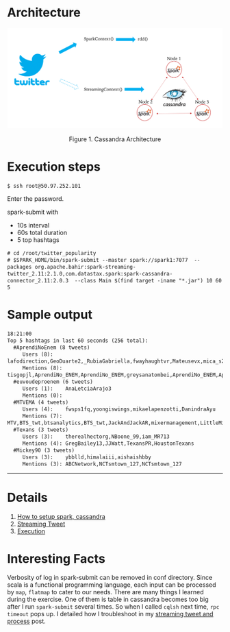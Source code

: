 # Architecture

<p align="center">
<img src="img/cassandra.png" width="600"></p>
<p align="center">Figure 1. Cassandra Architecture</p>

# Execution steps

```
$ ssh root@50.97.252.101
```

Enter the password. 

spark-submit with 
- 10s interval  
- 60s total duration  
- 5 top hashtags 

```
# cd /root/twitter_popularity
# $SPARK_HOME/bin/spark-submit --master spark://spark1:7077  --packages org.apache.bahir:spark-streaming-twitter_2.11:2.1.0,com.datastax.spark:spark-cassandra-connector_2.11:2.0.3  --class Main $(find target -iname "*.jar") 10 60 5
```

# Sample output
```
18:21:00
Top 5 hashtags in last 60 seconds (256 total):
  #AprendiNoEnem (8 tweets)
     Users (8):    lafodirection,GeoDuarte2,_RubiaGabriella,fwayhaughtvr,Mateusevx,mica_s2_,santos_viriato,cl4cl44
     Mentions (8): tisgopjl,AprendiNo_ENEM,AprendiNo_ENEM,greysanatombei,AprendiNo_ENEM,AprendiNo_ENEM,limigabriel,AprendiNo_ENEM
  #euvoudeproenem (6 tweets)
     Users (1):    AnaLetciaArajo3
     Mentions (0): 
  #MTVEMA (4 tweets)
     Users (4):    fwsps1fq,yoongiswings,mikaelapenzotti,DanindraAyu
     Mentions (7): MTV,BTS_twt,btsanalytics,BTS_twt,JackAndJackAR,mixermanagement,LittleMix
  #Texans (3 tweets)
     Users (3):    therealhectorg,NBoone_99,iam_MR713
     Mentions (4): GregBailey13,JJWatt,TexansPR,HoustonTexans
  #Mickey90 (3 tweets)
     Users (3):    ybblld,himalaiii,aishaishbby
     Mentions (3): ABCNetwork,NCTsmtown_127,NCTsmtown_127
```
---------------
# Details

1. <a href=https://github.com/kckenneth/Cassandra/blob/master/setup.md>How to setup spark, cassandra</a>
2. <a href=https://github.com/kckenneth/Cassandra/blob/master/streaming_tweet.md>Streaming Tweet</a> 
3. <a href=https://github.com/kckenneth/Cassandra/blob/master/execution.md>Execution</a>

# Interesting Facts

Verbosity of log in spark-submit can be removed in conf directory. Since scala is a functional programming language, each input can be processed by `map`, `flatmap` to cater to our needs. There are many things I learned during the exercise. One of them is table in cassandra becomes too big after I run `spark-submit` several times. So when I called `cqlsh` next time, `rpc timeout` pops up. I detailed how I troubleshoot in my <a href=https://github.com/kckenneth/Cassandra/blob/master/streaming_tweet.md> streaming tweet and process</a> post. 

